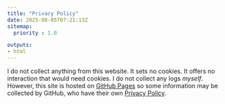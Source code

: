 ```yaml
---
title: "Privacy Policy"
date: 2025-08-05T07:21:13Z
sitemap:
  priority : 1.0

outputs:
- html
---
```

I do not collect anything from this website. It sets no cookies. It offers no interaction that would need cookies. I do
not collect any logs _myself_. However, this site is hosted on [GitHub Pages](https://pages.github.com) so some
information may be collected by GitHub, who have their own [Privacy Policy](https://docs.github.com/en/site-policy/privacy-policies/github-general-privacy-statement).
